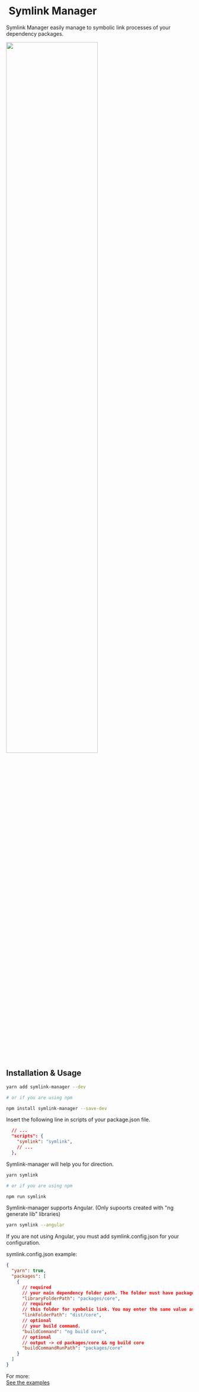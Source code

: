 <h1> Symlink Manager</h1>

Symlink Manager easily manage to symbolic link processes of your dependency packages.

<img src="https://i.ibb.co/tDFxKZc/Screen-Shot-2019-07-07-at-23-25-16.png" height="auto" width="70%" />

## Installation & Usage

```bash
yarn add symlink-manager --dev

# or if you are using npm

npm install symlink-manager --save-dev
```

Insert the following line in scripts of your package.json file.

```json
  // ...
  "scripts": {
    "symlink": "symlink",
    // ...
  },
```

Symlink-manager will help you for direction.

```bash
yarn symlink

# or if you are using npm

npm run symlink
```

Symlink-manager supports Angular. (Only supoorts created with "ng generate lib" libraries)

```bash
yarn symlink --angular
```

If you are not using Angular, you must add symlink.config.json for your configuration.

symlink.config.json example:

```json
{
  "yarn": true,
  "packages": [
    {
      // required
      // your main dependency folder path. The folder must have package.json.
      "libraryFolderPath": "packages/core",
      // required
      // this folder for symbolic link. You may enter the same value as libraryFolderPath.
      "linkFolderPath": "dist/core",
      // optional
      // your build command.
      "buildCommand": "ng build core",
      // optional
      // output -> cd packages/core && ng build core
      "buildCommandRunPath": "packages/core"
    }
  ]
}
```

For more:
<br>
<a href="https://github.com/mehmet-erim/symlink-manager/tree/master/examples">See the examples</a>
